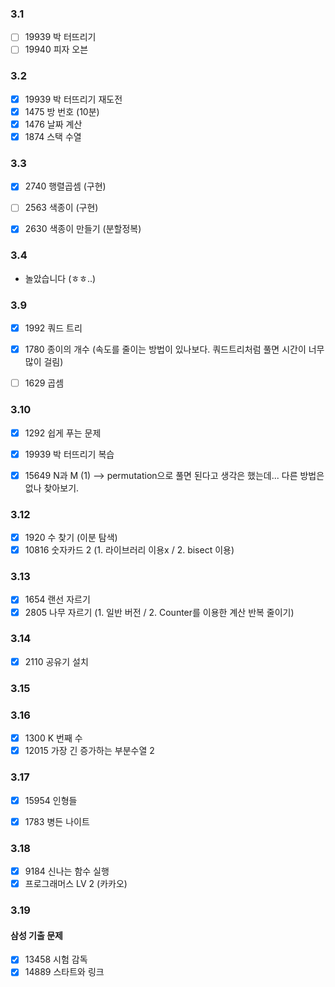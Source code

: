 ### 3.1

- [ ] 19939 박 터뜨리기
- [ ] 19940 피자 오븐 

### 3.2

- [x] 19939 박 터뜨리기 재도전 
- [x] 1475 방 번호 (10분)
- [x] 1476 날짜 계산
- [x] 1874 스택 수열

### 3.3

- [x] 2740 행렬곱셈 (구현)
- [ ] 2563 색종이 (구현)
- [x] 2630 색종이 만들기 (분할정복)


### 3.4 

- 놀았습니다 (ㅎㅎ..)

### 3.9

- [x] 1992 쿼드 트리
- [x] 1780 종이의 개수 (속도를 줄이는 방법이 있나보다. 쿼드트리처럼 풀면 시간이 너무 많이 걸림)
- [ ] 1629 곱셈


### 3.10

- [x] 1292 쉽게 푸는 문제
- [x] 19939 박 터뜨리기 복습
- [x] 15649 N과 M (1) --> permutation으로 풀면 된다고 생각은 했는데... 다른 방법은 없나 찾아보기.


### 3.12

- [x] 1920 수 찾기 (이분 탐색)
- [x] 10816 숫자카드 2 (1. 라이브러리 이용x / 2. bisect 이용)

### 3.13

- [x] 1654 랜선 자르기
- [x] 2805 나무 자르기 (1. 일반 버전 / 2. Counter를 이용한 계산 반복 줄이기)

### 3.14 
- [x] 2110 공유기 설치

### 3.15

### 3.16

- [x] 1300 K 번째 수 
- [x] 12015 가장 긴 증가하는 부분수열 2

### 3.17

- [x] 15954 인형들
- [x] 1783 병든 나이트


### 3.18
- [x] 9184 신나는 함수 실행
- [x] 프로그래머스 LV 2 (카카오)

### 3.19

#### 삼성 기출 문제
    
- [x] 13458 시험 감독
- [x] 14889 스타트와 링크
